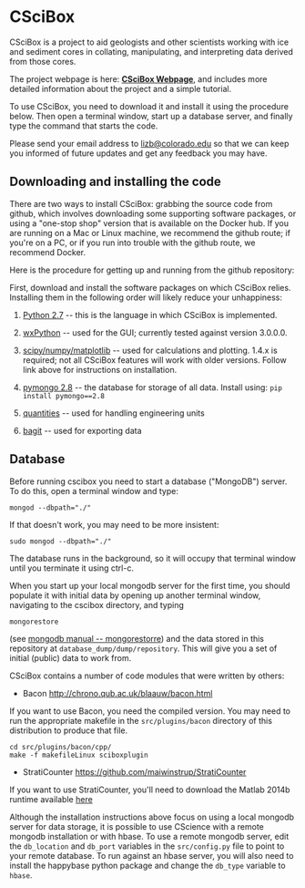 # CSciBox
CSciBox is a project to aid geologists and other scientists working with ice and sediment cores in collating, manipulating, and interpreting data derived from those cores.

The project webpage is here:  [**CSciBox Webpage**](http://www.cs.colorado.edu/~lizb/cscience.html), and includes more detailed information about the project and a simple tutorial.

To use CSciBox, you need to download it and install it using the
procedure below.  Then open a terminal window, start up a database
server, and finally type the command that starts the code.

Please send your email address to lizb@colorado.edu so that we can
keep you informed of future updates and get any feedback you may have.

## Downloading and installing the code

There are two ways to install CSciBox: grabbing the source code from
github, which involves downloading some supporting software packages,
or using a "one-stop shop" version that is available on the Docker
hub.  If you are running on a Mac or Linux machine, we recommend the
github route; if you're on a PC, or if you run into trouble with the
github route, we recommend Docker.

Here is the procedure for getting up and running from the github
repository:

First, download and install the software packages on which CSciBox
relies.  Installing them in the following order will likely reduce
your unhappiness:

1. [Python 2.7](https://www.python.org/downloads/) -- this is the
language in which CSciBox is implemented.

2. [wxPython](http://www.wxpython.org/download.php) -- used for the
GUI; currently tested against version 3.0.0.0.

3. [scipy/numpy/matplotlib](http://www.scipy.org/install.html) -- used
for calculations and plotting. 1.4.x is required; not all CSciBox
features will work with older versions.  Follow link above for
instructions on installation.

4. [pymongo
2.8](http://api.mongodb.org/python/current/installation.html) -- the
database for storage of all data.  Install using: `pip install
pymongo==2.8`

5. [quantities](https://pypi.python.org/pypi/quantities) -- used for
handling engineering units

6. [bagit](http://libraryofcongress.github.io/bagit-python/) -- used
for exporting data

## Database

Before running cscibox you need to start a database ("MongoDB")
server.   To do this, open a terminal window and type:

    mongod --dbpath="./"

If that doesn't work, you may need to be more insistent:

    sudo mongod --dbpath="./"

The database runs in the background, so it will occupy that terminal
window until you terminate it using ctrl-c.

When you start up your local mongodb server for the first time, you
should populate it with initial data by opening up another terminal
window, navigating to the cscibox directory, and typing

    mongorestore

(see [mongodb manual -- mongorestorre](
http://docs.mongodb.org/manual/reference/program/mongorestore/)) and
the data stored in this repository at
`database_dump/dump/repository`. This will give you a set of initial
(public) data to work from.

CSciBox contains a number of code modules that were written by others:

- Bacon http://chrono.qub.ac.uk/blaauw/bacon.html

If you want to use Bacon, you need the compiled version.  You may need
to run the appropriate makefile in the `src/plugins/bacon` directory of
this distribution to produce that file.  

    cd src/plugins/bacon/cpp/
    make -f makefileLinux sciboxplugin

- StratiCounter https://github.com/maiwinstrup/StratiCounter

If you want to use StratiCounter, you'll need to download the Matlab
2014b runtime available [here](http://www.mathworks.com/products/compiler/mcr/)

Although the installation instructions above focus on using a local mongodb server for data storage,
it is possible to use CScience with a remote mongodb installation or with hbase. To use a remote
mongodb server, edit the `db_location` and `db_port` variables in the `src/config.py` file to point to
your remote database. To run against an hbase server, you will also need to install the happybase
python package and change the `db_type` variable to `hbase`.
